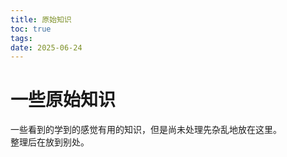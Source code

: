 ```yaml
---
title: 原始知识
toc: true
tags: 
date: 2025-06-24
---
```


# 一些原始知识

一些看到的学到的感觉有用的知识，但是尚未处理先杂乱地放在这里。  
整理后在放到别处。

